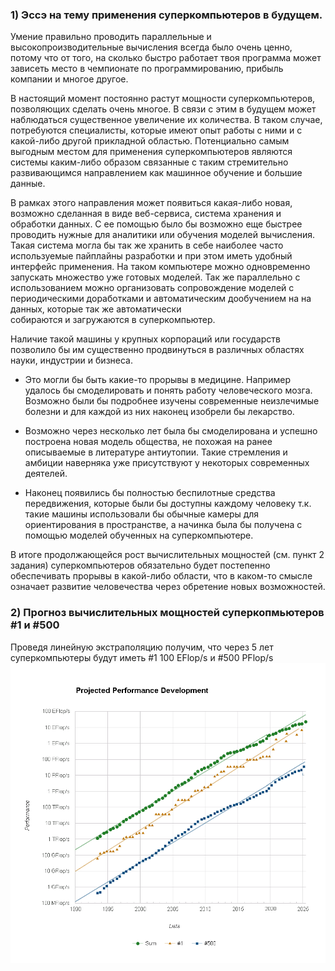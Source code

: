 ### 1) Эссэ на тему применения суперкомпьютеров в будущем.

Умение правильно проводить параллельные и высокопроизводительные вычисления всегда было очень ценно, потому что от того, на сколько быстро работает твоя программа может зависеть место в чемпионате по программированию, прибыль компании и многое другое. 

В настоящий момент постоянно растут мощности суперкомпьютеров, позволяющих сделать очень многое. В связи с этим в будущем может наблюдаться существенное увеличение их количества. В таком случае, потребуются специалисты, которые имеют опыт работы с ними и с какой-либо другой прикладной областью. Потенциально самым выгодным местом для применения суперкомпьютеров являются системы  каким-либо образом связанные с таким стремительно развивающимся направлением как машинное обучение и большие данные.  

В рамках этого направления может появиться какая-либо новая, возможно сделанная в виде веб-сервиса, система хранения и обработки  данных. С ее помощью было бы возможно еще быстрее проводить нужные для аналитики или обучения моделей  вычисления. Такая система могла бы так же хранить в себе наиболее часто используемые пайплайны разработки и  при этом иметь удобный интерфейс применения. На таком компьютере можно одновременно запускать множество  уже готовых моделей. Так же параллельно с использованием можно организовать сопровождение моделей с   периодическими доработками и автоматическим дообучением на на данных, которые так же автоматически  
собираются и загружаются в суперкомпьютер. 

Наличие такой машины у крупных корпораций или государств позволило бы им существенно продвинуться в различных областях науки, индустрии и бизнеса. 

* Это могли бы быть какие-то прорывы в медицине. Например удалось бы смоделировать и понять работу человеческого мозга. Возможно были бы подробнее изучены современные неизлечимые болезни и для каждой из них наконец изобрели бы лекарство.

* Возможно через несколько лет была бы смоделирована и успешно построена новая модель общества, не похожая на ранее описываемые в литературе антиутопии. Такие стремления и амбиции наверняка уже присутствуют у некоторых современных деятелей.

* Наконец появились бы полностью беспилотные средства передвижения, которые были бы доступны каждому человеку т.к. такие машины использовали бы обычные камеры для ориентирования в пространстве, а начинка была бы получена с помощью моделей обученных на суперкомпьютере. 

В итоге продолжающейся рост вычислительных мощностей (см. пункт 2 задания) суперкомпьютеров обязательно  будет постепенно обеспечивать прорывы в какой-либо области, что в каком-то смысле означает развитие человечества через обретение новых возможностей.

### 2) Прогноз вычислительных мощностей суперкопмьютеров #1 и #500

Проведя линейную экстраполяцию получим, что через 5 лет суперкомпьютеры будут иметь #1 100 EFlop/s и #500 PFlop/s  
![](graph_suppc.png)
